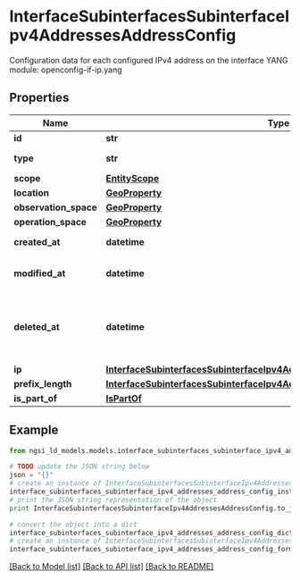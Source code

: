 # InterfaceSubinterfacesSubinterfaceIpv4AddressesAddressConfig

Configuration data for each configured IPv4 address on the interface  YANG module: openconfig-if-ip.yang 

## Properties

Name | Type | Description | Notes
------------ | ------------- | ------------- | -------------
**id** | **str** | Entity id.  | [optional] 
**type** | **str** | NGSI-LD Entity identifier. It has to be InterfaceSubinterfacesSubinterfaceIpv4AddressesAddressConfig. | [default to 'InterfaceSubinterfacesSubinterfaceIpv4AddressesAddressConfig']
**scope** | [**EntityScope**](EntityScope.md) |  | [optional] 
**location** | [**GeoProperty**](GeoProperty.md) |  | [optional] 
**observation_space** | [**GeoProperty**](GeoProperty.md) |  | [optional] 
**operation_space** | [**GeoProperty**](GeoProperty.md) |  | [optional] 
**created_at** | **datetime** | Is defined as the temporal Property at which the Entity, Property or Relationship was entered into an NGSI-LD system.  | [optional] [readonly] 
**modified_at** | **datetime** | Is defined as the temporal Property at which the Entity, Property or Relationship was last modified in an NGSI-LD system, e.g. in order to correct a previously entered incorrect value.  | [optional] [readonly] 
**deleted_at** | **datetime** | Is defined as the temporal Property at which the Entity, Property or Relationship was deleted from an NGSI-LD system.  Entity deletion timestamp. See clause 4.8 It is only used in notifications reporting deletions and in the Temporal Representation of Entities (clause 4.5.6), Properties (clause 4.5.7), Relationships (clause 4.5.8) and LanguageProperties (clause 5.2.32).  | [optional] [readonly] 
**ip** | [**InterfaceSubinterfacesSubinterfaceIpv4AddressesAddressConfigIp**](InterfaceSubinterfacesSubinterfaceIpv4AddressesAddressConfigIp.md) |  | [optional] 
**prefix_length** | [**InterfaceSubinterfacesSubinterfaceIpv4AddressesAddressConfigPrefixLength**](InterfaceSubinterfacesSubinterfaceIpv4AddressesAddressConfigPrefixLength.md) |  | [optional] 
**is_part_of** | [**IsPartOf**](IsPartOf.md) |  | 

## Example

```python
from ngsi_ld_models.models.interface_subinterfaces_subinterface_ipv4_addresses_address_config import InterfaceSubinterfacesSubinterfaceIpv4AddressesAddressConfig

# TODO update the JSON string below
json = "{}"
# create an instance of InterfaceSubinterfacesSubinterfaceIpv4AddressesAddressConfig from a JSON string
interface_subinterfaces_subinterface_ipv4_addresses_address_config_instance = InterfaceSubinterfacesSubinterfaceIpv4AddressesAddressConfig.from_json(json)
# print the JSON string representation of the object
print InterfaceSubinterfacesSubinterfaceIpv4AddressesAddressConfig.to_json()

# convert the object into a dict
interface_subinterfaces_subinterface_ipv4_addresses_address_config_dict = interface_subinterfaces_subinterface_ipv4_addresses_address_config_instance.to_dict()
# create an instance of InterfaceSubinterfacesSubinterfaceIpv4AddressesAddressConfig from a dict
interface_subinterfaces_subinterface_ipv4_addresses_address_config_form_dict = interface_subinterfaces_subinterface_ipv4_addresses_address_config.from_dict(interface_subinterfaces_subinterface_ipv4_addresses_address_config_dict)
```
[[Back to Model list]](../README.md#documentation-for-models) [[Back to API list]](../README.md#documentation-for-api-endpoints) [[Back to README]](../README.md)


